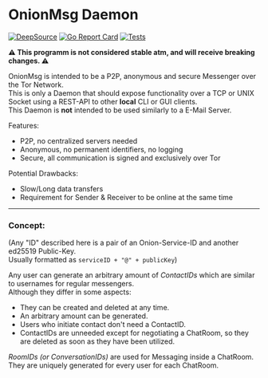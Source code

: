 # OnionMsg Daemon

[![DeepSource](https://deepsource.io/gh/Craumix/onionmsg.svg/?label=active+issues&show_trend=true)](https://deepsource.io/gh/Craumix/onionmsg/?ref=repository-badge)
[![Go Report Card](https://goreportcard.com/badge/github.com/craumix/onionmsg)](https://goreportcard.com/report/github.com/craumix/onionmsg)
[![Tests](https://github.com/Craumix/onionmsg/actions/workflows/test.yaml/badge.svg)](https://github.com/Craumix/onionmsg/actions/workflows/test.yaml)

**⚠️ This programm is not considered stable atm, and will receive breaking changes. ⚠️**

OnionMsg is intended to be a P2P, anonymous and secure Messenger over the Tor Network.  
This is only a Daemon that should expose functionality over a TCP or UNIX Socket using a REST-API to other **local** CLI or GUI clients.  
This Daemon is **not** intended to be used similarly to a E-Mail Server.

Features:
- P2P, no centralized servers needed
- Anonymous, no permanent identifiers, no logging
- Secure, all communication is signed and exclusively over Tor

Potential Drawbacks:
- Slow/Long data transfers
- Requirement for Sender & Receiver to be online at the same time

<hr>

### Concept:
(Any "ID" described here is a pair of an Onion-Service-ID and another ed25519 Public-Key.  
Usually formatted as `serviceID + "@" + publicKey`)

Any user can generate an arbitrary amount of *ContactIDs* which are similar to usernames for regular messengers.  
Although they differ in some aspects:
- They can be created and deleted at any time.
- An arbitrary amount can be generated.
- Users who initiate contact don't need a ContactID.
- ContactIDs are unneeded except for negotiating a ChatRoom, so they are deleted as soon as they have been utilized.

*RoomIDs (or ConversationIDs)* are used for Messaging inside a ChatRoom. They are uniquely generated for every user for each ChatRoom.
